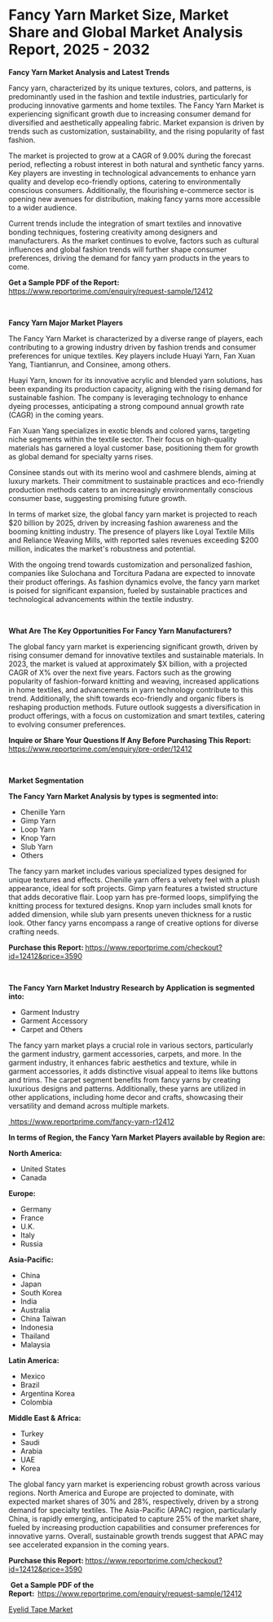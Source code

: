 <p><h1>Fancy Yarn Market Size, Market Share and Global Market Analysis Report, 2025 - 2032</h1></p><p><strong>Fancy Yarn Market Analysis and Latest Trends</strong></p>
<p><p>Fancy yarn, characterized by its unique textures, colors, and patterns, is predominantly used in the fashion and textile industries, particularly for producing innovative garments and home textiles. The Fancy Yarn Market is experiencing significant growth due to increasing consumer demand for diversified and aesthetically appealing fabric. Market expansion is driven by trends such as customization, sustainability, and the rising popularity of fast fashion.</p><p>The market is projected to grow at a CAGR of 9.00% during the forecast period, reflecting a robust interest in both natural and synthetic fancy yarns. Key players are investing in technological advancements to enhance yarn quality and develop eco-friendly options, catering to environmentally conscious consumers. Additionally, the flourishing e-commerce sector is opening new avenues for distribution, making fancy yarns more accessible to a wider audience.</p><p>Current trends include the integration of smart textiles and innovative bonding techniques, fostering creativity among designers and manufacturers. As the market continues to evolve, factors such as cultural influences and global fashion trends will further shape consumer preferences, driving the demand for fancy yarn products in the years to come.</p></p>
<p><strong>Get a Sample PDF of the Report:&nbsp;</strong> <a href="https://www.reportprime.com/enquiry/request-sample/12412?utm_campaign=2237&utm_medium=2&utm_source=Github&utm_content=ia&utm_term=18032025&utm_id=fancy-yarn">https://www.reportprime.com/enquiry/request-sample/12412</a></p>
<p>&nbsp;</p>
<p><strong>Fancy Yarn Major Market Players</strong></p>
<p><p>The Fancy Yarn Market is characterized by a diverse range of players, each contributing to a growing industry driven by fashion trends and consumer preferences for unique textiles. Key players include Huayi Yarn, Fan Xuan Yang, Tiantianrun, and Consinee, among others. </p><p>Huayi Yarn, known for its innovative acrylic and blended yarn solutions, has been expanding its production capacity, aligning with the rising demand for sustainable fashion. The company is leveraging technology to enhance dyeing processes, anticipating a strong compound annual growth rate (CAGR) in the coming years.</p><p>Fan Xuan Yang specializes in exotic blends and colored yarns, targeting niche segments within the textile sector. Their focus on high-quality materials has garnered a loyal customer base, positioning them for growth as global demand for specialty yarns rises.</p><p>Consinee stands out with its merino wool and cashmere blends, aiming at luxury markets. Their commitment to sustainable practices and eco-friendly production methods caters to an increasingly environmentally conscious consumer base, suggesting promising future growth.</p><p>In terms of market size, the global fancy yarn market is projected to reach $20 billion by 2025, driven by increasing fashion awareness and the booming knitting industry. The presence of players like Loyal Textile Mills and Reliance Weaving Mills, with reported sales revenues exceeding $200 million, indicates the market's robustness and potential.</p><p>With the ongoing trend towards customization and personalized fashion, companies like Sulochana and Torcitura Padana are expected to innovate their product offerings. As fashion dynamics evolve, the fancy yarn market is poised for significant expansion, fueled by sustainable practices and technological advancements within the textile industry.</p></p>
<p>&nbsp;</p>
<p><strong>What Are The Key Opportunities For Fancy Yarn Manufacturers?</strong></p>
<p><p>The global fancy yarn market is experiencing significant growth, driven by rising consumer demand for innovative textiles and sustainable materials. In 2023, the market is valued at approximately $X billion, with a projected CAGR of X% over the next five years. Factors such as the growing popularity of fashion-forward knitting and weaving, increased applications in home textiles, and advancements in yarn technology contribute to this trend. Additionally, the shift towards eco-friendly and organic fibers is reshaping production methods. Future outlook suggests a diversification in product offerings, with a focus on customization and smart textiles, catering to evolving consumer preferences.</p></p>
<p><strong>Inquire or Share Your Questions If Any Before Purchasing This Report:</strong> <a href="https://www.reportprime.com/enquiry/pre-order/12412?utm_campaign=2237&utm_medium=2&utm_source=Github&utm_content=ia&utm_term=18032025&utm_id=fancy-yarn">https://www.reportprime.com/enquiry/pre-order/12412</a></p>
<p>&nbsp;</p>
<p><strong>Market Segmentation</strong></p>
<p><strong>The Fancy Yarn Market Analysis by types is segmented into:</strong></p>
<p><ul><li>Chenille Yarn</li><li>Gimp Yarn</li><li>Loop Yarn</li><li>Knop Yarn</li><li>Slub Yarn</li><li>Others</li></ul></p>
<p><p>The fancy yarn market includes various specialized types designed for unique textures and effects. Chenille yarn offers a velvety feel with a plush appearance, ideal for soft projects. Gimp yarn features a twisted structure that adds decorative flair. Loop yarn has pre-formed loops, simplifying the knitting process for textured designs. Knop yarn includes small knots for added dimension, while slub yarn presents uneven thickness for a rustic look. Other fancy yarns encompass a range of creative options for diverse crafting needs.</p></p>
<p><strong>Purchase this Report:&nbsp;</strong><a href="https://www.reportprime.com/checkout?id=12412&price=3590&utm_campaign=2237&utm_medium=2&utm_source=Github&utm_content=ia&utm_term=18032025&utm_id=fancy-yarn">https://www.reportprime.com/checkout?id=12412&price=3590</a></p>
<p>&nbsp;</p>
<p><strong>The Fancy Yarn Market Industry Research by Application is segmented into:</strong></p>
<p><ul><li>Garment Industry</li><li>Garment Accessory</li><li>Carpet and Others</li></ul></p>
<p><p>The fancy yarn market plays a crucial role in various sectors, particularly the garment industry, garment accessories, carpets, and more. In the garment industry, it enhances fabric aesthetics and texture, while in garment accessories, it adds distinctive visual appeal to items like buttons and trims. The carpet segment benefits from fancy yarns by creating luxurious designs and patterns. Additionally, these yarns are utilized in other applications, including home decor and crafts, showcasing their versatility and demand across multiple markets.</p></p>
<p><a href="https://www.reportprime.com/fancy-yarn-r12412?utm_campaign=2237&utm_medium=2&utm_source=Github&utm_content=ia&utm_term=18032025&utm_id=fancy-yarn">&nbsp;https://www.reportprime.com/fancy-yarn-r12412</a></p>
<p><strong>In terms of Region, the Fancy Yarn Market Players available by Region are:</strong></p>
<p>
    <p> <strong> North America: </strong>
        <ul>
            <li>United States</li>
            <li>Canada</li>
        </ul>
        </p> 
    <p> <strong> Europe: </strong>
        <ul>
            <li>Germany</li>
            <li>France</li>
            <li>U.K.</li>
            <li>Italy</li>
            <li>Russia</li>
        </ul>
        </p> 
    <p> <strong> Asia-Pacific: </strong>
        <ul>
            <li>China</li>
            <li>Japan</li>
            <li>South Korea</li>
            <li>India</li>
            <li>Australia</li>
            <li>China Taiwan</li>
            <li>Indonesia</li>
            <li>Thailand</li>
            <li>Malaysia</li>
        </ul>
        </p> 
    <p> <strong> Latin America: </strong>
        <ul>
            <li>Mexico</li>
            <li>Brazil</li>
            <li>Argentina Korea</li>
            <li>Colombia</li>
        </ul>
        </p> 
    <p> <strong> Middle East & Africa: </strong>
        <ul>
            <li>Turkey</li>
            <li>Saudi</li>
            <li>Arabia</li>
            <li>UAE</li>
            <li>Korea</li>
        </ul>
    </p>
    </p>
<p><p>The global fancy yarn market is experiencing robust growth across various regions. North America and Europe are projected to dominate, with expected market shares of 30% and 28%, respectively, driven by a strong demand for specialty textiles. The Asia-Pacific (APAC) region, particularly China, is rapidly emerging, anticipated to capture 25% of the market share, fueled by increasing production capabilities and consumer preferences for innovative yarns. Overall, sustainable growth trends suggest that APAC may see accelerated expansion in the coming years.</p></p>
<p><strong>Purchase this Report: </strong><a href="https://www.reportprime.com/checkout?id=12412&price=3590&utm_campaign=2237&utm_medium=2&utm_source=Github&utm_content=ia&utm_term=18032025&utm_id=fancy-yarn">https://www.reportprime.com/checkout?id=12412&price=3590</a></p>
<p>&nbsp;<strong>Get a Sample PDF of the Report:&nbsp;&nbsp;</strong><a href="https://www.reportprime.com/enquiry/request-sample/12412?utm_campaign=2237&utm_medium=2&utm_source=Github&utm_content=ia&utm_term=18032025&utm_id=fancy-yarn">https://www.reportprime.com/enquiry/request-sample/12412</a></p>
<p><strong></strong></p>
<p><p><a href="https://github.com/mcfred89/Market-Research-Report-List-1/blob/main/eyelid-tape-market.md?utm_campaign=2237&utm_medium=2&utm_source=Github&utm_content=ia&utm_term=18032025&utm_id=fancy-yarn">Eyelid Tape Market</a></p></p>